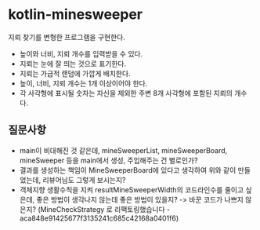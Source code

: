# kotlin-minesweeper
지뢰 찾기를 변형한 프로그램을 구현한다.

- 높이와 너비, 지뢰 개수를 입력받을 수 있다.
- 지뢰는 눈에 잘 띄는 것으로 표기한다.
- 지뢰는 가급적 랜덤에 가깝게 배치한다.
- 높이, 너비, 지뢰 개수는 1개 이상이어야 한다.
- 각 사각형에 표시될 숫자는 자신을 제외한 주변 8개 사각형에 포함된 지뢰의 개수다.

## 질문사항
- main이 비대해진 것 같은데, mineSweeperList, mineSweeperBoard, mineSweeper 등을 main에서 생성, 주입해주는 건 별로인가?
- 결과를 생성하는 책임이 MineSweeperBoard에 있다고 생각하여 위와 같이 만들었는데, 리뷰어님도 그렇게 보시는지?
- 객체지향 생활수칙을 지켜 resultMineSweeperWidth의 코드라인수를 줄이고 싶은데, 좋은 방법이 생각나지 않는데 좋은 방법이 있을지? 
-> 바꾼 코드가 나쁘지 않은지? (MineCheckStrategy 로 리팩토링했습니다 - aca848e91425677f3135241c685c42168a0401f6)

